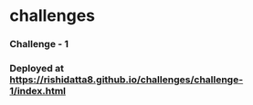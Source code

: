 # challenges
### Challenge - 1
### Deployed at https://rishidatta8.github.io/challenges/challenge-1/index.html
